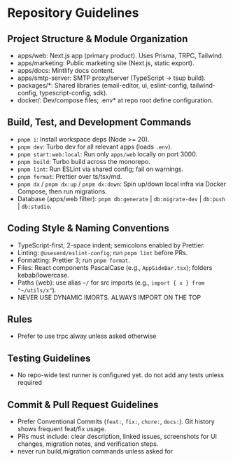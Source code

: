 # Repository Guidelines

## Project Structure & Module Organization

- apps/web: Next.js app (primary product). Uses Prisma, TRPC, Tailwind.
- apps/marketing: Public marketing site (Next.js, static export).
- apps/docs: Mintlify docs content.
- apps/smtp-server: SMTP proxy/server (TypeScript → tsup build).
- packages/\*: Shared libraries (email-editor, ui, eslint-config, tailwind-config, typescript-config, sdk).
- docker/: Dev/compose files; .env\* at repo root define configuration.

## Build, Test, and Development Commands

- `pnpm i`: Install workspace deps (Node >= 20).
- `pnpm dev`: Turbo dev for all relevant apps (loads `.env`).
- `pnpm start:web:local`: Run only `apps/web` locally on port 3000.
- `pnpm build`: Turbo build across the monorepo.
- `pnpm lint`: Run ESLint via shared config; fail on warnings.
- `pnpm format`: Prettier over ts/tsx/md.
- `pnpm dx` / `pnpm dx:up` / `pnpm dx:down`: Spin up/down local infra via Docker Compose, then run migrations.
- Database (apps/web filter): `pnpm db:generate` | `db:migrate-dev` | `db:push` | `db:studio`.

## Coding Style & Naming Conventions

- TypeScript-first; 2-space indent; semicolons enabled by Prettier.
- Linting: `@usesend/eslint-config`; run `pnpm lint` before PRs.
- Formatting: Prettier 3; run `pnpm format`.
- Files: React components PascalCase (e.g., `AppSideBar.tsx`); folders kebab/lowercase.
- Paths (web): use alias `~/` for src imports (e.g., `import { x } from "~/utils/x"`).
- NEVER USE DYNAMIC IMORTS. ALWAYS IMPORT ON THE TOP

## Rules

- Prefer to use trpc alway unless asked otherwise

## Testing Guidelines

- No repo-wide test runner is configured yet. do not add any tests unless required

## Commit & Pull Request Guidelines

- Prefer Conventional Commits (`feat:`, `fix:`, `chore:`, `docs:`). Git history shows frequent feat/fix usage.
- PRs must include: clear description, linked issues, screenshots for UI changes, migration notes, and verification steps.
- never run build,migration commands unless asked for
